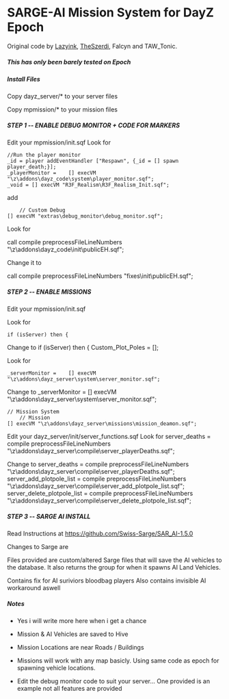 SARGE-AI Mission System for DayZ Epoch
=============
Original code by <a href="https://github.com/lazyink/DayZ-Missions">Lazyink</a>, <a href="https://github.com/theszerdi">TheSzerdi</a>, Falcyn and TAW_Tonic.

<h5>This has only been barely tested on Epoch</h5>  

<h5>Install Files </h5>

Copy dayz_server/*  to your server files

Copy mpmission/* to your mission files



<h5>STEP 1 -- ENABLE DEBUG MONITOR + CODE FOR MARKERS</h5>

Edit your mpmission/init.sqf
Look for

	//Run the player monitor
	_id = player addEventHandler ["Respawn", {_id = [] spawn player_death;}];
	_playerMonitor = 	[] execVM "\z\addons\dayz_code\system\player_monitor.sqf";
	_void = [] execVM "R3F_Realism\R3F_Realism_Init.sqf";

	
add

		// Custom Debug
	[] execVM "extras\debug_monitor\debug_monitor.sqf";

	

Look for

 call compile preprocessFileLineNumbers "\z\addons\dayz_code\init\publicEH.sqf";	

Change it to

 call compile preprocessFileLineNumbers "fixes\init\publicEH.sqf";	



<h5>STEP 2 -- ENABLE MISSIONS</h5>

Edit your mpmission/init.sqf

Look for

	if (isServer) then {
	
Change to
	if (isServer) then {
		Custom_Plot_Poles = [];

Look for 

	_serverMonitor = 	[] execVM "\z\addons\dayz_server\system\server_monitor.sqf";

Change to
	_serverMonitor = 	[] execVM "\z\addons\dayz_server\system\server_monitor.sqf";
	
	// Mission System
		// Mission
	[] execVM "\z\addons\dayz_server\missions\mission_deamon.sqf";
	
Edit your dayz_server/init/server_functions.sqf
Look for
	server_deaths = 			compile preprocessFileLineNumbers "\z\addons\dayz_server\compile\server_playerDeaths.sqf";
	
Change to
	server_deaths = 			compile preprocessFileLineNumbers "\z\addons\dayz_server\compile\server_playerDeaths.sqf";
	server_add_plotpole_list = compile preprocessFileLineNumbers "\z\addons\dayz_server\compile\server_add_plotpole_list.sqf";
	server_delete_plotpole_list = compile preprocessFileLineNumbers "\z\addons\dayz_server\compile\server_delete_plotpole_list.sqf";


<h5>STEP 3 -- SARGE AI INSTALL</h5>

Read Instructions at
https://github.com/Swiss-Sarge/SAR_AI-1.5.0

Changes to Sarge are

Files provided are custom/altered Sarge files that will save the AI vehicles to the database.
It also returns the group for when it spawns AI Land Vehicles.

Contains fix for AI suriviors bloodbag players
Also contains invisible AI workaround aswell


<h5>Notes</h5>
 
 * Yes i will write more here when i get a chance

 * Mission & AI Vehicles are saved to Hive
 
 * Mission Locations are near Roads / Buildings
 
 * Missions will work with any map basicly. Using same code as epoch for spawning vehicle locations.
 
 * Edit the debug monitor code to suit your server... One provided is an example not all features are provided
